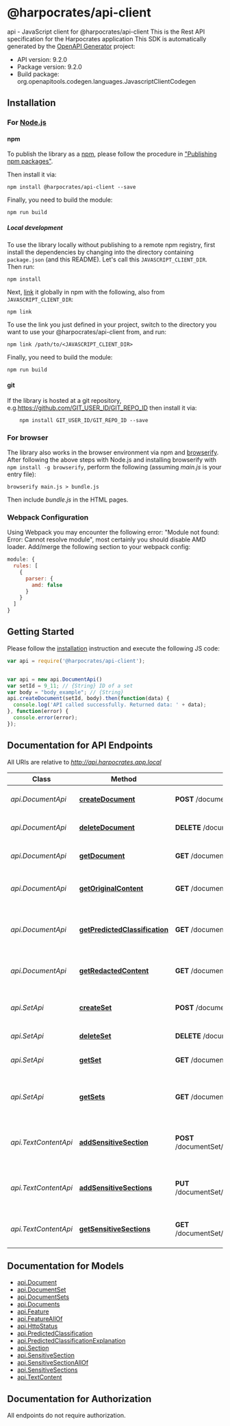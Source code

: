# @harpocrates/api-client

api - JavaScript client for @harpocrates/api-client
This is the Rest API specification for the Harpocrates application
This SDK is automatically generated by the [OpenAPI Generator](https://openapi-generator.tech) project:

- API version: 9.2.0
- Package version: 9.2.0
- Build package: org.openapitools.codegen.languages.JavascriptClientCodegen

## Installation

### For [Node.js](https://nodejs.org/)

#### npm

To publish the library as a [npm](https://www.npmjs.com/), please follow the procedure in ["Publishing npm packages"](https://docs.npmjs.com/getting-started/publishing-npm-packages).

Then install it via:

```shell
npm install @harpocrates/api-client --save
```

Finally, you need to build the module:

```shell
npm run build
```

##### Local development

To use the library locally without publishing to a remote npm registry, first install the dependencies by changing into the directory containing `package.json` (and this README). Let's call this `JAVASCRIPT_CLIENT_DIR`. Then run:

```shell
npm install
```

Next, [link](https://docs.npmjs.com/cli/link) it globally in npm with the following, also from `JAVASCRIPT_CLIENT_DIR`:

```shell
npm link
```

To use the link you just defined in your project, switch to the directory you want to use your @harpocrates/api-client from, and run:

```shell
npm link /path/to/<JAVASCRIPT_CLIENT_DIR>
```

Finally, you need to build the module:

```shell
npm run build
```

#### git

If the library is hosted at a git repository, e.g.https://github.com/GIT_USER_ID/GIT_REPO_ID
then install it via:

```shell
    npm install GIT_USER_ID/GIT_REPO_ID --save
```

### For browser

The library also works in the browser environment via npm and [browserify](http://browserify.org/). After following
the above steps with Node.js and installing browserify with `npm install -g browserify`,
perform the following (assuming *main.js* is your entry file):

```shell
browserify main.js > bundle.js
```

Then include *bundle.js* in the HTML pages.

### Webpack Configuration

Using Webpack you may encounter the following error: "Module not found: Error:
Cannot resolve module", most certainly you should disable AMD loader. Add/merge
the following section to your webpack config:

```javascript
module: {
  rules: [
    {
      parser: {
        amd: false
      }
    }
  ]
}
```

## Getting Started

Please follow the [installation](#installation) instruction and execute the following JS code:

```javascript
var api = require('@harpocrates/api-client');


var api = new api.DocumentApi()
var setId = 9_11; // {String} ID of a set
var body = "body_example"; // {String} 
api.createDocument(setId, body).then(function(data) {
  console.log('API called successfully. Returned data: ' + data);
}, function(error) {
  console.error(error);
});


```

## Documentation for API Endpoints

All URIs are relative to *http://api.harpocrates.app.local*

Class | Method | HTTP request | Description
------------ | ------------- | ------------- | -------------
*api.DocumentApi* | [**createDocument**](docs/DocumentApi.md#createDocument) | **POST** /documentSet/{setId} | Add a new document to the set
*api.DocumentApi* | [**deleteDocument**](docs/DocumentApi.md#deleteDocument) | **DELETE** /documentSet/{setId}/{docId} | delete document from set
*api.DocumentApi* | [**getDocument**](docs/DocumentApi.md#getDocument) | **GET** /documentSet/{setId}/{docId} | get document from set
*api.DocumentApi* | [**getOriginalContent**](docs/DocumentApi.md#getOriginalContent) | **GET** /documentSet/{setId}/{docId}/original | get original document content as plain text
*api.DocumentApi* | [**getPredictedClassification**](docs/DocumentApi.md#getPredictedClassification) | **GET** /documentSet/{setId}/{docId}/predictedClassification | Get the predicted classification for the document
*api.DocumentApi* | [**getRedactedContent**](docs/DocumentApi.md#getRedactedContent) | **GET** /documentSet/{setId}/{docId}/redacted | get redacted document content as plain text
*api.SetApi* | [**createSet**](docs/SetApi.md#createSet) | **POST** /documentSet | Add a new document set set to the engine
*api.SetApi* | [**deleteSet**](docs/SetApi.md#deleteSet) | **DELETE** /documentSet/{setId} | delete the set
*api.SetApi* | [**getSet**](docs/SetApi.md#getSet) | **GET** /documentSet/{setId} | lists all documents in the set
*api.SetApi* | [**getSets**](docs/SetApi.md#getSets) | **GET** /documentSet | List all document sets known by the engine
*api.TextContentApi* | [**addSensitiveSection**](docs/TextContentApi.md#addSensitiveSection) | **POST** /documentSet/{setId}/{docId}/{textContentIndex}/sensitiveSections | add a sensitive section to the document
*api.TextContentApi* | [**addSensitiveSections**](docs/TextContentApi.md#addSensitiveSections) | **PUT** /documentSet/{setId}/{docId}/{textContentIndex}/sensitiveSections | Overwrite the sensitive sections of a TextContent object
*api.TextContentApi* | [**getSensitiveSections**](docs/TextContentApi.md#getSensitiveSections) | **GET** /documentSet/{setId}/{docId}/{textContentIndex}/sensitiveSections | get sensitive sections of a TextContent object


## Documentation for Models

 - [api.Document](docs/Document.md)
 - [api.DocumentSet](docs/DocumentSet.md)
 - [api.DocumentSets](docs/DocumentSets.md)
 - [api.Documents](docs/Documents.md)
 - [api.Feature](docs/Feature.md)
 - [api.FeatureAllOf](docs/FeatureAllOf.md)
 - [api.HttpStatus](docs/HttpStatus.md)
 - [api.PredictedClassification](docs/PredictedClassification.md)
 - [api.PredictedClassificationExplanation](docs/PredictedClassificationExplanation.md)
 - [api.Section](docs/Section.md)
 - [api.SensitiveSection](docs/SensitiveSection.md)
 - [api.SensitiveSectionAllOf](docs/SensitiveSectionAllOf.md)
 - [api.SensitiveSections](docs/SensitiveSections.md)
 - [api.TextContent](docs/TextContent.md)


## Documentation for Authorization

All endpoints do not require authorization.

